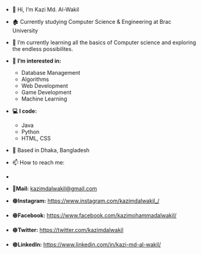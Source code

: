 - 👋 Hi, I’m Kazi Md. Al-Wakil
- 🏚 Currently studying Computer Science & Engineering at Brac University
- 🌱 I’m currently learning all the basics of Computer science and exploring the endless possibilites. 
- 👀 **I’m interested in:**
     - Database Management 
     - Algorithms 
     - Web Development
     - Game Development 
     - Machine Learning

- **💻 I code:**
    * Java
    * Python
    * HTML, CSS


- 📍  Based in Dhaka, Bangladesh

- 📫 How to reach me: 
- 
- 📧**Mail:** kazimdalwakil@gmail.com
- 🟠**Instagram:** https://www.instagram.com/kazimdalwakil_/
- 🟠**Facebook:** https://www.facebook.com/kazimohammadalwakil/
- 🟠**Twitter:** https://twitter.com/kazimdalwakil
- 🟠**LinkedIn:** https://www.linkedin.com/in/kazi-md-al-wakil/
<!---
kazi-md-al-wakil/kazi-md-al-wakil is a ✨ special ✨ repository because its `README.md` (this file) appears on your GitHub profile.
You can click the Preview link to take a look at your changes.
--->
